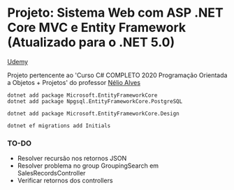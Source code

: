 # Projeto: Sistema Web com ASP .NET Core MVC e Entity Framework (Atualizado para o .NET 5.0)

[Udemy](https://www.udemy.com/course/programacao-orientada-a-objetos-csharp/)

Projeto pertencente ao 'Curso C# COMPLETO 2020 Programação Orientada a Objetos + Projetos' do professor [Nélio Alves](https://www.udemy.com/user/nelio-alves/)

```
dotnet add package Microsoft.EntityFrameworkCore
dotnet add package Npgsql.EntityFrameworkCore.PostgreSQL

dotnet add package Microsoft.EntityFrameworkCore.Design

dotnet ef migrations add Initials
```

### TO-DO

- Resolver recursão nos retornos JSON
- Resolver problema no group GroupingSearch em SalesRecordsController
- Verificar retornos dos controllers